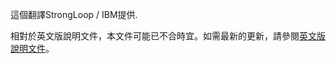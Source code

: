 <p>這個翻譯StrongLoop / IBM提供.</p>

相對於英文版說明文件，本文件可能已不合時宜。如需最新的更新，請參閱<a href='{{ page.url | replace: page.lang, "en" }}'>英文版說明文件</a>。
